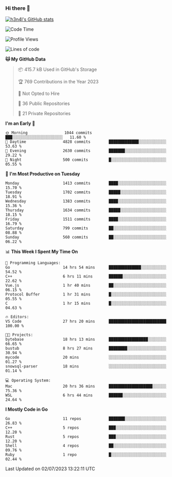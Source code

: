 ### Hi there 👋

[![h3n4l's GitHub stats](https://github-readme-stats.vercel.app/api?username=h3n4l&count_private=true&show_icons=true&theme=radical)](https://github.com/h3n4l/github-readme-stats)

<!--START_SECTION:waka-->
![Code Time](http://img.shields.io/badge/Code%20Time-1%2C370%20hrs%2045%20mins-blue)

![Profile Views](http://img.shields.io/badge/Profile%20Views-1-blue)

![Lines of code](https://img.shields.io/badge/From%20Hello%20World%20I%27ve%20Written-2.0%20million%20lines%20of%20code-blue)

**🐱 My GitHub Data** 

> 📦 415.7 kB Used in GitHub's Storage 
 > 
> 🏆 769 Contributions in the Year 2023
 > 
> 🚫 Not Opted to Hire
 > 
> 📜 36 Public Repositories 
 > 
> 🔑 21 Private Repositories 
 > 
**I'm an Early 🐤** 

```text
🌞 Morning                1044 commits        ███░░░░░░░░░░░░░░░░░░░░░░   11.60 % 
🌆 Daytime                4828 commits        █████████████░░░░░░░░░░░░   53.63 % 
🌃 Evening                2630 commits        ███████░░░░░░░░░░░░░░░░░░   29.22 % 
🌙 Night                  500 commits         █░░░░░░░░░░░░░░░░░░░░░░░░   05.55 % 
```
📅 **I'm Most Productive on Tuesday** 

```text
Monday                   1413 commits        ████░░░░░░░░░░░░░░░░░░░░░   15.70 % 
Tuesday                  1702 commits        █████░░░░░░░░░░░░░░░░░░░░   18.91 % 
Wednesday                1383 commits        ████░░░░░░░░░░░░░░░░░░░░░   15.36 % 
Thursday                 1634 commits        █████░░░░░░░░░░░░░░░░░░░░   18.15 % 
Friday                   1511 commits        ████░░░░░░░░░░░░░░░░░░░░░   16.79 % 
Saturday                 799 commits         ██░░░░░░░░░░░░░░░░░░░░░░░   08.88 % 
Sunday                   560 commits         ██░░░░░░░░░░░░░░░░░░░░░░░   06.22 % 
```


📊 **This Week I Spent My Time On** 

```text
💬 Programming Languages: 
Go                       14 hrs 54 mins      ██████████████░░░░░░░░░░░   54.52 % 
C++                      6 hrs 11 mins       ██████░░░░░░░░░░░░░░░░░░░   22.62 % 
Vue.js                   1 hr 40 mins        ██░░░░░░░░░░░░░░░░░░░░░░░   06.15 % 
Protocol Buffer          1 hr 31 mins        █░░░░░░░░░░░░░░░░░░░░░░░░   05.55 % 
C                        1 hr 15 mins        █░░░░░░░░░░░░░░░░░░░░░░░░   04.63 % 

🔥 Editors: 
VS Code                  27 hrs 20 mins      █████████████████████████   100.00 % 

🐱‍💻 Projects: 
bytebase                 18 hrs 13 mins      █████████████████░░░░░░░░   66.65 % 
bustub                   8 hrs 27 mins       ████████░░░░░░░░░░░░░░░░░   30.94 % 
mycode                   20 mins             ░░░░░░░░░░░░░░░░░░░░░░░░░   01.27 % 
snowsql-parser           18 mins             ░░░░░░░░░░░░░░░░░░░░░░░░░   01.14 % 

💻 Operating System: 
Mac                      20 hrs 36 mins      ███████████████████░░░░░░   75.36 % 
WSL                      6 hrs 44 mins       ██████░░░░░░░░░░░░░░░░░░░   24.64 % 
```

**I Mostly Code in Go** 

```text
Go                       11 repos            ███████░░░░░░░░░░░░░░░░░░   26.83 % 
C++                      5 repos             ███░░░░░░░░░░░░░░░░░░░░░░   12.20 % 
Rust                     5 repos             ███░░░░░░░░░░░░░░░░░░░░░░   12.20 % 
Shell                    4 repos             ██░░░░░░░░░░░░░░░░░░░░░░░   09.76 % 
Ruby                     1 repo              █░░░░░░░░░░░░░░░░░░░░░░░░   02.44 % 
```




 Last Updated on 02/07/2023 13:22:11 UTC
<!--END_SECTION:waka-->


